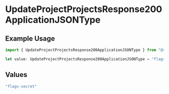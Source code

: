 # UpdateProjectProjectsResponse200ApplicationJSONType

## Example Usage

```typescript
import { UpdateProjectProjectsResponse200ApplicationJSONType } from "@vercel/sdk/models/operations";

let value: UpdateProjectProjectsResponse200ApplicationJSONType = "flags-secret";
```

## Values

```typescript
"flags-secret"
```